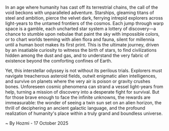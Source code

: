 
In an age where humanity has cast off its terrestrial chains, the call of the void beckons with unparalleled adventure. Starships, gleaming titans of steel and ambition, pierce the velvet dark, ferrying intrepid explorers across light-years to the untamed frontiers of the cosmos. Each jump through warp space is a gamble, each uncharted star system a lottery of discovery—a chance to stumble upon nebulae that paint the sky with impossible colors, or to chart worlds teeming with alien flora and fauna, silent for millennia until a human boot makes its first print. This is the ultimate journey, driven by an insatiable curiosity to witness the birth of stars, to find civilizations hidden among the dust and gas, and to understand the very fabric of existence beyond the comforting confines of Earth.

Yet, this interstellar odyssey is not without its perilous trials. Explorers must navigate treacherous asteroid fields, outwit enigmatic alien intelligences, and survive on planets where the very air is poison or gravity crushes bones. Unforeseen cosmic phenomena can strand a vessel light-years from help, turning a mission of discovery into a desperate fight for survival. But for those brave enough to face the infinite unknowns, the rewards are immeasurable: the wonder of seeing a twin sun set on an alien horizon, the thrill of deciphering an ancient galactic language, and the profound realization of humanity's place within a truly grand and boundless universe.

~ By Hozmi - 17 October 2025
